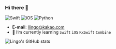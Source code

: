 ### Hi there 👋
![Swift](https://img.shields.io/badge/Swift-FA7343?style=flat-square&logo=Swift&logoColor=white)
![iOS](https://img.shields.io/badge/iOS-222222?style=flat-square&logo=Apple&logoColor=white)
![Python](https://img.shields.io/badge/Python-1478A7?style=flat-square&logo=Python&logoColor=white)

- **E-mail**: llingo@kakao.com
- 🌱 I’m currently learning `Swift` `iOS` `RxSwift` `Combine`

<!-- ![Top Langs](https://github-readme-stats.vercel.app/api/top-langs/?username=llingo&layout=compact) -->

![Lingo's GitHub stats](https://github-readme-stats.vercel.app/api?username=llingo&show_icons=true&theme=tokyonight)

